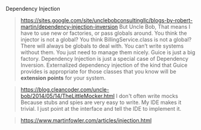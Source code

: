 Dependency Injection

> https://sites.google.com/site/unclebobconsultingllc/blogs-by-robert-martin/dependency-injection-inversion
> But Uncle Bob, That means I have to use new or factories, or pass globals around.
> You think the injector is not a global? You think BillingService.class is not a global? There will always be globals to deal with. You can’t write systems without them. You just need to manage them nicely.
> Guice is just a big factory.
>  Dependency Injection is just a special case of Dependency Inversion.
> Externalized dependency injection of the kind that Guice provides is appropriate for those classes that you know will be **extension points** for your system.

> https://blog.cleancoder.com/uncle-bob/2014/05/14/TheLittleMocker.html
> I don't often write mocks
> Because stubs and spies are very easy to write. My IDE makes it trivial. I just point at the interface and tell the IDE to implement it. 

> https://www.martinfowler.com/articles/injection.html